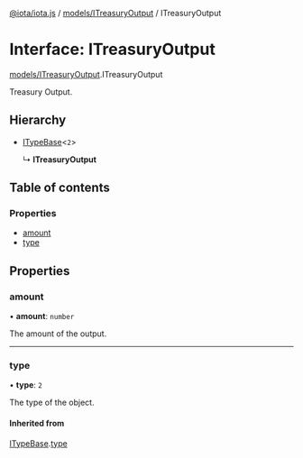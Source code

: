 [@iota/iota.js](../README.md) / [models/ITreasuryOutput](../modules/models_itreasuryoutput.md) / ITreasuryOutput

# Interface: ITreasuryOutput

[models/ITreasuryOutput](../modules/models_itreasuryoutput.md).ITreasuryOutput

Treasury Output.

## Hierarchy

- [ITypeBase](models_itypebase.itypebase.md)<``2``\>

  ↳ **ITreasuryOutput**

## Table of contents

### Properties

- [amount](models_itreasuryoutput.itreasuryoutput.md#amount)
- [type](models_itreasuryoutput.itreasuryoutput.md#type)

## Properties

### amount

• **amount**: `number`

The amount of the output.

___

### type

• **type**: ``2``

The type of the object.

#### Inherited from

[ITypeBase](models_itypebase.itypebase.md).[type](models_itypebase.itypebase.md#type)
